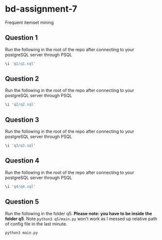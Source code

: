 # bd-assignment-7
Frequent itemset mining 

## Question 1
Run the following in the root of the repo after connecting to your postgreSQL server through PSQL
```bash
\i 'q1/q1.sql'
```

## Question 2
Run the following in the root of the repo after connecting to your postgreSQL server through PSQL
```bash
\i 'q2/q2.sql'
```

## Question 3
Run the following in the root of the repo after connecting to your postgreSQL server through PSQL
```bash
\i 'q3/q3.sql'
```

## Question 4
Run the following in the root of the repo after connecting to your postgreSQL server through PSQL
```bash
\i 'q4/q4.sql'
```

## Question 5
Run the following in the folder q5. **Please note: you have to be inside the folder q5**. Note `python3 q5/main.py` 
won't work as I messed up relative path of config file in the last minute.
```bash
python3 main.py
```